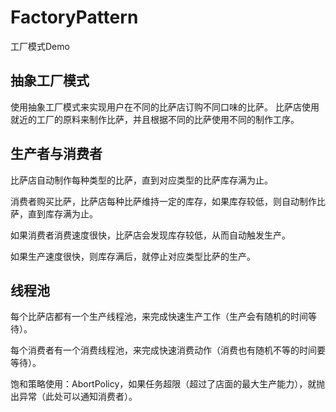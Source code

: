 # FactoryPattern
工厂模式Demo

## 抽象工厂模式
使用抽象工厂模式来实现用户在不同的比萨店订购不同口味的比萨。
比萨店使用就近的工厂的原料来制作比萨，并且根据不同的比萨使用不同的制作工序。


## 生产者与消费者

比萨店自动制作每种类型的比萨，直到对应类型的比萨库存满为止。

消费者购买比萨，比萨店每种比萨维持一定的库存，如果库存较低，则自动制作比萨，直到库存满为止。

如果消费者消费速度很快，比萨店会发现库存较低，从而自动触发生产。

如果生产速度很快，则库存满后，就停止对应类型比萨的生产。

## 线程池

每个比萨店都有一个生产线程池，来完成快速生产工作（生产会有随机的时间等待）。

每个消费者有一个消费线程池，来完成快速消费动作（消费也有随机不等的时间要等待）。

饱和策略使用：AbortPolicy，如果任务超限（超过了店面的最大生产能力），就抛出异常（此处可以通知消费者）。
